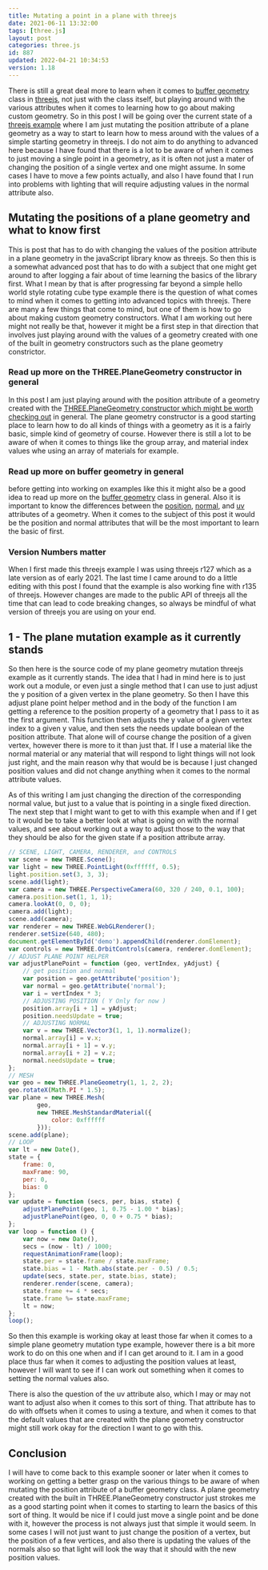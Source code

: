 ```yaml
---
title: Mutating a point in a plane with threejs
date: 2021-06-11 13:32:00
tags: [three.js]
layout: post
categories: three.js
id: 887
updated: 2022-04-21 10:34:53
version: 1.18
---
```


There is still a great deal more to learn when it comes to [buffer geometry](https://threejs.org/docs/#api/en/core/BufferGeometry) class in [threejs](https://threejs.org/docs/#manual/en/introduction/Creating-a-scene), not just with the class itself, but playing around with the various attributes when it comes to learning how to go about making custom geometry. So in this post I will be going over the current state of a [threejs example](/2021/02/19/threejs-examples/) where I am just mutating the position attribute of a plane geometry as a way to start to learn how to mess around with the values of a simple starting geometry in threejs. I do not aim to do anything to advanced here because I have found that there is a lot to be aware of when it comes to just moving a single point in a geometry, as it is often not just a mater of changing the position of a single vertex and one might assume. In some cases I have to move a few points actually, and also I have found that I run into problems with lighting that will require adjusting values in the normal attribute also.

<!-- more -->

## Mutating the positions of a plane geometry and what to know first

This is post that has to do with changing the values of the position attribute in a plane geometry in the javaScript library know as threejs. So then this is a somewhat advanced post that has to do with a subject that one might get around to after logging a fair about of time learning the basics of the library first. What I mean by that is after progressing far beyond a simple hello world style rotating cube type example there is the question of what comes to mind when it comes to getting into advanced topics with threejs. There are many a few things that come to mind, but one of them is how to go about making custom geometry constructors. What I am working out here might not really be that, however it might be a first step in that direction that involves just playing around with the values of a geometry created with one of the built in geometry constructors such as the plane geometry constrictor.

### Read up more on the THREE.PlaneGeometry constructor in general

In this post I am just playing around with the position attribute of a geometry created with the [THREE.PlaneGeometry constructor which might be worth checking out](/2019/06/05/threejs-plane/) in general. The plane geometry constructor is a good starting place to learn how to do all kinds of things with a geometry as it is a fairly basic, simple kind of geometry of course. However there is still a lot to be aware of when it comes to things like the group array, and material index values whe using an array of materials for example.

### Read up more on buffer geometry in general

before getting into working on examples like this it might also be a good idea to read up more on the [buffer geometry](/2021/04/22/threejs-buffer-geometry/) class in general. Also it is important to know the differences between the [position](/2021/06/07/threejs-buffer-geometry-attributes-position/), [normal](/2021/06/08/threejs-buffer-geometry-attributes-normals/), and [uv](/2021/06/09/threejs-buffer-geometry-attributes-uv/) attributes of a geometry. When it comes to the subject of this post it would be the position and normal attributes that will be the most important to learn the basic of first.

### Version Numbers matter

When I first made this threejs example I was using threejs r127 which as a late version as of early 2021. The last time I came around to do a little editing with this post I found that the example is also working fine with r135 of threejs. However changes are made to the public API of threejs all the time that can lead to code breaking changes, so always be mindful of what version of threejs you are using on your end.

## 1 - The plane mutation example as it currently stands

So then here is the source code of my plane geometry mutation threejs example as it currently stands. The idea that I had in mind here is to just work out a module, or even just a single method that I can use to just adjust the y position of a given vertex in the plane geometry. So then I have this adjust plane point helper method and in the body of the function I am getting a reference to the position property of a geometry that I pass to it as the first argument. This function then adjusts the y value of a given vertex index to a given y value, and then sets the needs update boolean of the position attribute. That alone will of course change the position of a given vertex, however there is more to it than just that. If I use a material like the normal material or any material that will respond to light things will not look just right, and the main reason why that would be is because I just changed position values and did not change anything when it comes to the normal attribute values.


As of this writing I am just changing the direction of the corresponding normal value, but just to a value that is pointing in a single fixed direction. The next step that I might want to get to with this example when and if I get to it would be to take a better look at what is going on with the normal values, and see about working out a way to adjust those to the way that they should be also for the given state if a position attribute array.


```js
// SCENE, LIGHT, CAMERA, RENDERER, and CONTROLS
var scene = new THREE.Scene();
var light = new THREE.PointLight(0xffffff, 0.5);
light.position.set(3, 3, 3);
scene.add(light);
var camera = new THREE.PerspectiveCamera(60, 320 / 240, 0.1, 100);
camera.position.set(1, 1, 1);
camera.lookAt(0, 0, 0);
camera.add(light);
scene.add(camera);
var renderer = new THREE.WebGLRenderer();
renderer.setSize(640, 480);
document.getElementById('demo').appendChild(renderer.domElement);
var controls = new THREE.OrbitControls(camera, renderer.domElement);
// ADJUST PLANE POINT HELPER
var adjustPlanePoint = function (geo, vertIndex, yAdjust) {
    // get position and normal
    var position = geo.getAttribute('position');
    var normal = geo.getAttribute('normal');
    var i = vertIndex * 3;
    // ADJUSTING POSITION ( Y Only for now )
    position.array[i + 1] = yAdjust;
    position.needsUpdate = true;
    // ADJUSTING NORMAL
    var v = new THREE.Vector3(1, 1, 1).normalize();
    normal.array[i] = v.x;
    normal.array[i + 1] = v.y;
    normal.array[i + 2] = v.z;
    normal.needsUpdate = true;
};
// MESH
var geo = new THREE.PlaneGeometry(1, 1, 2, 2);
geo.rotateX(Math.PI * 1.5);
var plane = new THREE.Mesh(
        geo,
        new THREE.MeshStandardMaterial({
            color: 0xffffff
        }));
scene.add(plane);
// LOOP
var lt = new Date(),
state = {
    frame: 0,
    maxFrame: 90,
    per: 0,
    bias: 0
};
var update = function (secs, per, bias, state) {
    adjustPlanePoint(geo, 1, 0.75 - 1.00 * bias);
    adjustPlanePoint(geo, 0, 0 + 0.75 * bias);
};
var loop = function () {
    var now = new Date(),
    secs = (now - lt) / 1000;
    requestAnimationFrame(loop);
    state.per = state.frame / state.maxFrame;
    state.bias = 1 - Math.abs(state.per - 0.5) / 0.5;
    update(secs, state.per, state.bias, state);
    renderer.render(scene, camera);
    state.frame += 4 * secs;
    state.frame %= state.maxFrame;
    lt = now;
};
loop();
```

So then this example is working okay at least those far when it comes to a simple plane geometry mutation type example, however there is a bit more work to do on this one when and if I can get around to it. I am in a good place thus far when it comes to adjusting the position values at least, however I will want to see if I can work out something when it comes to setting the normal values also. 

There is also the question of the uv attribute also, which I may or may not want to adjust also when it comes to this sort of thing. That attribute has to do with offsets when it comes to using a texture, and when it comes to that the default values that are created with the plane geometry constructor might still work okay for the direction I want to go with this.

## Conclusion

I will have to come back to this example sooner or later when it comes to working on getting a better grasp on the various things to be aware of when mutating the position attribute of a buffer geometry class. A plane geometry created with the built in THREE.PlaneGeometry constructor just strokes me as a good starting point when it comes to starting to learn the basics of this sort of thing. It would be nice if I could just move a single point and be done with it, however the process is not always just that simple it would seem. In some cases I will not just want to just change the position of a vertex, but the position of a few vertices, and also there is updating the values of the normals also so that light will look the way that it should with the new position values.

